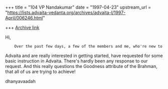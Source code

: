 +++
title = "104 VP Nandakumar"
date = "1997-04-23"
upstream_url = "https://lists.advaita-vedanta.org/archives/advaita-l/1997-April/006246.html"

+++
[Archive link](https://lists.advaita-vedanta.org/archives/advaita-l/1997-April/006246.html)

Hi,

        Over the past few days, a few of the members and me, who're new to
Advaita and are really interested in getting started, have requested for some
basic instruction in Advaita. There's hardly been any response to our request.
And this really questions the Goodness attribute of the Brahman, that all of us
are trying to achieve!

dhanyavaadah

